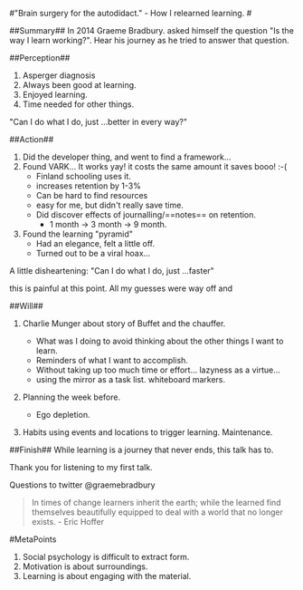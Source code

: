 #"Brain surgery for the autodidact." - How I relearned learning. #

##Summary##
In 2014 Graeme Bradbury. asked himself the question "Is the way I learn working?". Hear his journey as he tried to answer that question.

##Perception##
1. Asperger diagnosis
2. Always been good at learning.
3. Enjoyed learning.
4. Time needed for other things.

"Can I do what I do, just ...better in every way?"
 
##Action##
1. Did the developer thing, and went to find a framework...
2. Found VARK... It works yay! it costs the same amount it saves booo! :-(
	- Finland schooling uses it.
	- increases retention by 1-3%
	- Can be hard to find resources
	- easy for me, but didn't really save time.
	- Did discover effects of journalling/==notes== on retention.
		- 1 month -> 3 month -> 9 month.
3. Found the learning "pyramid" 
	- Had an elegance, felt a little off.
	- Turned out to be a viral hoax...

A little disheartening:
"Can I do what I do, just ...faster"

this is painful at this point. All my guesses were way off and 

##Will##

1. Charlie Munger about story of Buffet and the chauffer.
	- What was I doing to avoid thinking about the other things I want to learn.
	- Reminders of what I want to accomplish.
	- Without taking up too much time or effort... lazyness as a virtue...
	- using the mirror as a task list. whiteboard markers.

2. Planning the week before.
	- Ego depletion.

3. Habits using events and locations to trigger learning. Maintenance.


##Finish##
While learning is a journey that never ends, this talk has to.

Thank you for listening to my first talk.

Questions to twitter @graemebradbury

> In times of change learners inherit the earth; while the learned find themselves beautifully equipped to deal with a world that no longer exists. - Eric Hoffer















#MetaPoints
1. Social psychology is difficult to extract form.
2. Motivation is about surroundings.
3. Learning is about engaging with the material.
